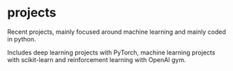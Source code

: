 # projects
Recent projects, mainly focused around machine learning and mainly coded in python.

Includes deep learning projects with PyTorch, machine learning projects with scikit-learn and reinforcement learning with OpenAI gym.
